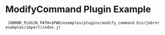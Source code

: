 # ModifyCommand Plugin Example

     JOBRNR_PLUGIN_PATH=$PWD/examples/plugins/modify_command bin/jobrnr examples/import/index.jr
